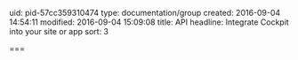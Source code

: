 uid: pid-57cc359310474
type: documentation/group
created: 2016-09-04 14:54:11
modified: 2016-09-04 15:09:08
title: API
headline: Integrate Cockpit into your site or app
sort: 3

===

